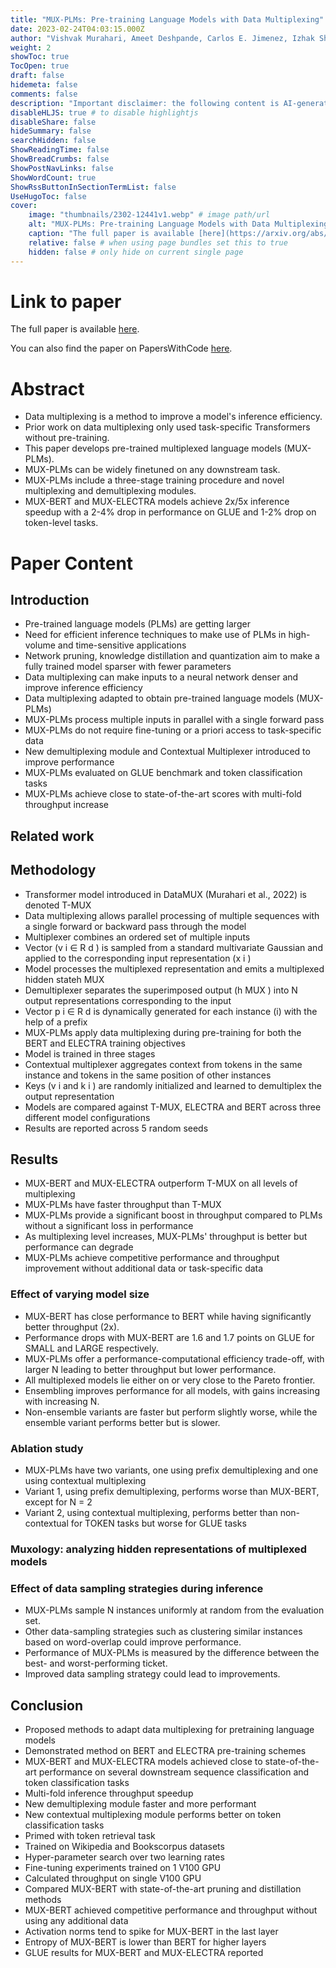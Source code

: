 ```yaml
---
title: "MUX-PLMs: Pre-training Language Models with Data Multiplexing"
date: 2023-02-24T04:03:15.000Z
author: "Vishvak Murahari, Ameet Deshpande, Carlos E. Jimenez, Izhak Shafran, Mingqiu Wang and 2 others"
weight: 2
showToc: true
TocOpen: true
draft: false
hidemeta: false
comments: false
description: "Important disclaimer: the following content is AI-generated, please make sure to fact check the presented information by reading the full paper."
disableHLJS: true # to disable highlightjs
disableShare: false
hideSummary: false
searchHidden: false
ShowReadingTime: false
ShowBreadCrumbs: false
ShowPostNavLinks: false
ShowWordCount: true
ShowRssButtonInSectionTermList: false
UseHugoToc: false
cover:
    image: "thumbnails/2302-12441v1.webp" # image path/url
    alt: "MUX-PLMs: Pre-training Language Models with Data Multiplexing" # alt text
    caption: "The full paper is available [here](https://arxiv.org/abs/2302.12441)." # display caption under cover
    relative: false # when using page bundles set this to true
    hidden: false # only hide on current single page
---
```


# Link to paper
The full paper is available [here](https://arxiv.org/abs/2302.12441).

You can also find the paper on PapersWithCode [here](https://paperswithcode.com/paper/mux-plms-pre-training-language-models-with).

# Abstract
- Data multiplexing is a method to improve a model's inference efficiency.
- Prior work on data multiplexing only used task-specific Transformers without pre-training.
- This paper develops pre-trained multiplexed language models (MUX-PLMs).
- MUX-PLMs can be widely finetuned on any downstream task.
- MUX-PLMs include a three-stage training procedure and novel multiplexing and demultiplexing modules.
- MUX-BERT and MUX-ELECTRA models achieve 2x/5x inference speedup with a 2-4% drop in performance on GLUE and 1-2% drop on token-level tasks.

# Paper Content

## Introduction
- Pre-trained language models (PLMs) are getting larger
- Need for efficient inference techniques to make use of PLMs in high-volume and time-sensitive applications
- Network pruning, knowledge distillation and quantization aim to make a fully trained model sparser with fewer parameters
- Data multiplexing can make inputs to a neural network denser and improve inference efficiency
- Data multiplexing adapted to obtain pre-trained language models (MUX-PLMs)
- MUX-PLMs process multiple inputs in parallel with a single forward pass
- MUX-PLMs do not require fine-tuning or a priori access to task-specific data
- New demultiplexing module and Contextual Multiplexer introduced to improve performance
- MUX-PLMs evaluated on GLUE benchmark and token classification tasks
- MUX-PLMs achieve close to state-of-the-art scores with multi-fold throughput increase

## Related work

## Methodology
- Transformer model introduced in DataMUX (Murahari et al., 2022) is denoted T-MUX
- Data multiplexing allows parallel processing of multiple sequences with a single forward or backward pass through the model
- Multiplexer combines an ordered set of multiple inputs
- Vector (v i ∈ R d ) is sampled from a standard multivariate Gaussian and applied to the corresponding input representation (x i )
- Model processes the multiplexed representation and emits a multiplexed hidden stateh MUX
- Demultiplexer separates the superimposed output (h MUX ) into N output representations corresponding to the input
- Vector p i ∈ R d is dynamically generated for each instance (i) with the help of a prefix
- MUX-PLMs apply data multiplexing during pre-training for both the BERT and ELECTRA training objectives
- Model is trained in three stages
- Contextual multiplexer aggregates context from tokens in the same instance and tokens in the same position of other instances
- Keys (v i and k i ) are randomly initialized and learned to demultiplex the output representation
- Models are compared against T-MUX, ELECTRA and BERT across three different model configurations
- Results are reported across 5 random seeds

## Results
- MUX-BERT and MUX-ELECTRA outperform T-MUX on all levels of multiplexing
- MUX-PLMs have faster throughput than T-MUX
- MUX-PLMs provide a significant boost in throughput compared to PLMs without a significant loss in performance
- As multiplexing level increases, MUX-PLMs' throughput is better but performance can degrade
- MUX-PLMs achieve competitive performance and throughput improvement without additional data or task-specific data

### Effect of varying model size
- MUX-BERT has close performance to BERT while having significantly better throughput (2x).
- Performance drops with MUX-BERT are 1.6 and 1.7 points on GLUE for SMALL and LARGE respectively.
- MUX-PLMs offer a performance-computational efficiency trade-off, with larger N leading to better throughput but lower performance.
- All multiplexed models lie either on or very close to the Pareto frontier.
- Ensembling improves performance for all models, with gains increasing with increasing N.
- Non-ensemble variants are faster but perform slightly worse, while the ensemble variant performs better but is slower.

### Ablation study
- MUX-PLMs have two variants, one using prefix demultiplexing and one using contextual multiplexing
- Variant 1, using prefix demultiplexing, performs worse than MUX-BERT, except for N = 2
- Variant 2, using contextual multiplexing, performs better than non-contextual for TOKEN tasks but worse for GLUE tasks

### Muxology: analyzing hidden representations of multiplexed models

### Effect of data sampling strategies during inference
- MUX-PLMs sample N instances uniformly at random from the evaluation set.
- Other data-sampling strategies such as clustering similar instances based on word-overlap could improve performance.
- Performance of MUX-PLMs is measured by the difference between the best- and worst-performing ticket.
- Improved data sampling strategy could lead to improvements.

## Conclusion
- Proposed methods to adapt data multiplexing for pretraining language models
- Demonstrated method on BERT and ELECTRA pre-training schemes
- MUX-BERT and MUX-ELECTRA models achieved close to state-of-the-art performance on several downstream sequence classification and token classification tasks
- Multi-fold inference throughput speedup
- New demultiplexing module faster and more performant
- New contextual multiplexing module performs better on token classification tasks
- Primed with token retrieval task
- Trained on Wikipedia and Bookscorpus datasets
- Hyper-parameter search over two learning rates
- Fine-tuning experiments trained on 1 V100 GPU
- Calculated throughput on single V100 GPU
- Compared MUX-BERT with state-of-the-art pruning and distillation methods
- MUX-BERT achieved competitive performance and throughput without using any additional data
- Activation norms tend to spike for MUX-BERT in the last layer
- Entropy of MUX-BERT is lower than BERT for higher layers
- GLUE results for MUX-BERT and MUX-ELECTRA reported
